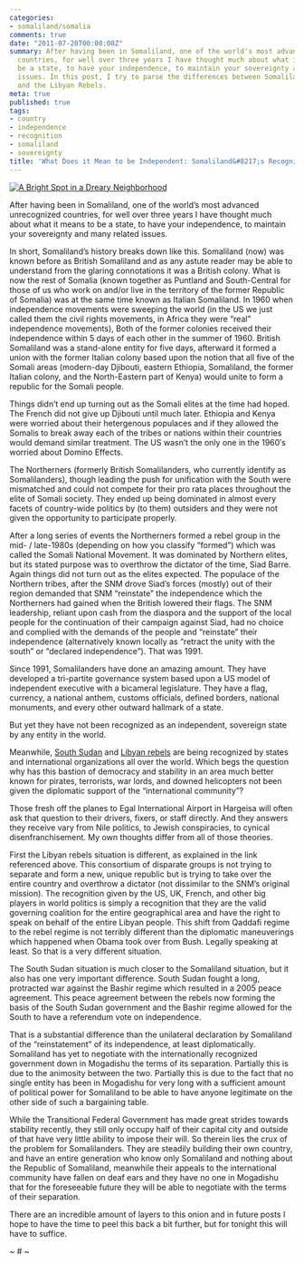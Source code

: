 ```yaml
---
categories:
- somaliland/somalia
comments: true
date: "2011-07-20T00:00:00Z"
summary: After having been in Somaliland, one of the world's most advanced unrecognized
  countries, for well over three years I have thought much about what it means to
  be a state, to have your independence, to maintain your sovereignty and many related
  issues. In this post, I try to parse the differences between Somaliland, South Sudan
  and the Libyan Rebels.
meta: true
published: true
tags:
- country
- independence
- recognition
- somaliland
- sovereignty
title: 'What Does it Mean to be Independent: Somaliland&#8217;s Recognition Journey'
---
```


[![A Bright Spot in a Dreary Neighborhood][2]][2]

After having been in Somaliland, one of the world’s most advanced unrecognized countries, for well over three years I have thought much about what it means to be a state, to have your independence, to maintain your sovereignty and many related issues.


In short, Somaliland’s history breaks down like this. Somaliland (now) was known before as British Somaliland and as any astute reader may be able to understand from the glaring connotations it was a British colony. What is now the rest of Somalia (known together as Puntland and South-Central for those of us who work on and/or live in the territory of the former Republic of Somalia) was at the same time known as Italian Somaliland. In 1960 when independence movements were sweeping the world (in the US we just called them the civil rights movements, in Africa they were “real” independence movements), Both of the former colonies received their independence within 5 days of each other in the summer of 1960. British Somaliland was a stand-alone entity for five days, afterward it formed a union with the former Italian colony based upon the notion that all five of the Somali areas (modern-day Djibouti, eastern Ethiopia, Somaliland, the former Italian colony, and the North-Eastern part of Kenya) would unite to form a republic for the Somali people.

Things didn’t end up turning out as the Somali elites at the time had hoped. The French did not give up Djibouti until much later. Ethiopia and Kenya were worried about their hetergenous populaces and if they allowed the Somalis to break away each of the tribes or nations within their countries would demand similar treatment. The US wasn’t the only one in the 1960′s worried about Domino Effects.

The Northerners (formerly British Somalilanders, who currently identify as Somalilanders), though leading the push for unification with the South were mismatched and could not compete for their pro rata places throughout the elite of Somali society. They ended up being dominated in almost every facets of country-wide politics by (to them) outsiders and they were not given the opportunity to participate properly.

After a long series of events the Northerners formed a rebel group in the mid- / late-1980s (depending on how you classify “formed”) which was called the Somali National Movement. It was dominated by Northern elites, but its stated purpose was to overthrow the dictator of the time, Siad Barre. Again things did not turn out as the elites expected. The populace of the Northern tribes, after the SNM drove Siad’s forces (mostly) out of their region demanded that SNM “reinstate” the independence which the Northerners had gained when the British lowered their flags. The SNM leadership, reliant upon cash from the diaspora and the support of the local people for the continuation of their campaign against Siad, had no choice and complied with the demands of the people and “reinstate” their independence (alternatively known locally as “retract the unity with the south” or “declared independence”). That was 1991.

Since 1991, Somalilanders have done an amazing amount. They have developed a tri-partite governance system based upon a US model of independent executive with a bicameral legislature. They have a flag, currency, a national anthem, customs officials, defined borders, national monuments, and every other outward hallmark of a state.

But yet they have not been recognized as an independent, sovereign state by any entity in the world.

Meanwhile, [South Sudan][2] and [Libyan rebels][3] are being recognized by states and international organizations all over the world. Which begs the question why has this bastion of democracy and stability in an area much better known for pirates, terrorists, war lords, and downed helicopters not been given the diplomatic support of the “international community”?

 [2]: http://wsl.so/pxvnYK
 [3]: http://wsl.so/rrYYLM

Those fresh off the planes to Egal International Airport in Hargeisa will often ask that question to their drivers, fixers, or staff directly. And they answers they receive vary from Nile politics, to Jewish conspiracies, to cynical disenfranchisement. My own thoughts differ from all of those theories.

First the Libyan rebels situation is different, as explained in the link referenced above. This consortium of disparate groups is not trying to separate and form a new, unique republic but is trying to take over the entire country and overthrow a dictator (not dissimilar to the SNM’s original mission). The recognition given by the US, UK, French, and other big players in world politics is simply a recognition that they are the valid governing coalition for the entire geographical area and have the right to speak on behalf of the entire Libyan people. This shift from Qaddafi regime to the rebel regime is not terribly different than the diplomatic maneuverings which happened when Obama took over from Bush. Legally speaking at least. So that is a very different situation.

The South Sudan situation is much closer to the Somaliland situation, but it also has one very important difference. South Sudan fought a long, protracted war against the Bashir regime which resulted in a 2005 peace agreement. This peace agreement between the rebels now forming the basis of the South Sudan government and the Bashir regime allowed for the South to have a referendum vote on independence.

That is a substantial difference than the unilateral declaration by Somaliland of the “reinstatement” of its independence, at least diplomatically. Somaliland has yet to negotiate with the internationally recognized government down in Mogadishu the terms of its separation. Partially this is due to the animosity between the two. Partially this is due to the fact that no single entity has been in Mogadishu for very long with a sufficient amount of political power for Somaliland to be able to have anyone legitimate on the other side of such a bargaining table.

While the Transitional Federal Government has made great strides towards stability recently, they still only occupy half of their capital city and outside of that have very little ability to impose their will. So therein lies the crux of the problem for Somalilanders. They are steadily building their own country, and have an entire generation who know only Somaliland and nothing about the Republic of Somaliland, meanwhile their appeals to the international community have fallen on deaf ears and they have no one in Mogadishu that for the foreseeable future they will be able to negotiate with the terms of their separation.

There are an incredible amount of layers to this onion and in future posts I hope to have the time to peel this back a bit further, but for tonight this will have to suffice.

~ # ~